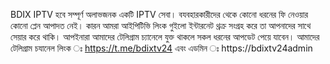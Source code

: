 BDIX IPTV হবে সম্পূর্ণ অলাভজনক একটি IPTV সেবা। বযবহারকারীদের থেকে কোনো ধরনের ফি নেওয়ার কোনো প্লেন আপাদত নেই।
কারন আমরা আইপিটিভি লিংক গুইলো ইন্টারনেট থ্রক্র সংগ্রহ করে তা আপনাদের সাথে সেয়ার করে থাকি।
আপইনারা আমাদের টেলিগ্রাম চ্যানেলে যুক্ত থাকলে সকল ধরনের আপডেট পেয়ে যাবেন।
আমাদের টেলিগ্রাম চযানেল লিংক ঃ https://t.me/bdixtv24
এবং এডমিন ঃ https://bdixtv24admin
